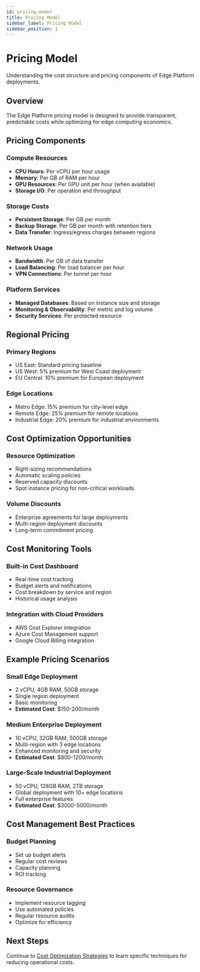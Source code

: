 ```yaml
---
id: pricing-model
title: Pricing Model
sidebar_label: Pricing Model
sidebar_position: 1
---
```


# Pricing Model

Understanding the cost structure and pricing components of Edge Platform deployments.

## Overview

The Edge Platform pricing model is designed to provide transparent, predictable costs while optimizing for edge computing economics.

## Pricing Components

### Compute Resources
- **CPU Hours**: Per vCPU per hour usage
- **Memory**: Per GB of RAM per hour
- **GPU Resources**: Per GPU unit per hour (when available)
- **Storage I/O**: Per operation and throughput

### Storage Costs
- **Persistent Storage**: Per GB per month
- **Backup Storage**: Per GB per month with retention tiers
- **Data Transfer**: Ingress/egress charges between regions

### Network Usage
- **Bandwidth**: Per GB of data transfer
- **Load Balancing**: Per load balancer per hour
- **VPN Connections**: Per tunnel per hour

### Platform Services
- **Managed Databases**: Based on instance size and storage
- **Monitoring & Observability**: Per metric and log volume
- **Security Services**: Per protected resource

## Regional Pricing

### Primary Regions
- US East: Standard pricing baseline
- US West: 5% premium for West Coast deployment
- EU Central: 10% premium for European deployment

### Edge Locations
- Metro Edge: 15% premium for city-level edge
- Remote Edge: 25% premium for remote locations
- Industrial Edge: 20% premium for industrial environments

## Cost Optimization Opportunities

### Resource Optimization
- Right-sizing recommendations
- Automatic scaling policies
- Reserved capacity discounts
- Spot instance pricing for non-critical workloads

### Volume Discounts
- Enterprise agreements for large deployments
- Multi-region deployment discounts
- Long-term commitment pricing

## Cost Monitoring Tools

### Built-in Cost Dashboard
- Real-time cost tracking
- Budget alerts and notifications
- Cost breakdown by service and region
- Historical usage analysis

### Integration with Cloud Providers
- AWS Cost Explorer integration
- Azure Cost Management support
- Google Cloud Billing integration

## Example Pricing Scenarios

### Small Edge Deployment
- 2 vCPU, 4GB RAM, 50GB storage
- Single region deployment
- Basic monitoring
- **Estimated Cost**: $150-200/month

### Medium Enterprise Deployment
- 10 vCPU, 32GB RAM, 500GB storage
- Multi-region with 3 edge locations
- Enhanced monitoring and security
- **Estimated Cost**: $800-1200/month

### Large-Scale Industrial Deployment
- 50 vCPU, 128GB RAM, 2TB storage
- Global deployment with 10+ edge locations
- Full enterprise features
- **Estimated Cost**: $3000-5000/month

## Cost Management Best Practices

### Budget Planning
- Set up budget alerts
- Regular cost reviews
- Capacity planning
- ROI tracking

### Resource Governance
- Implement resource tagging
- Use automated policies
- Regular resource audits
- Optimize for efficiency

## Next Steps

Continue to [Cost Optimization Strategies](./cost-optimization-strategies) to learn specific techniques for reducing operational costs. 